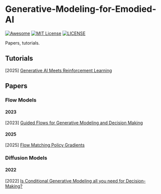 # Generative-Modeling-for-Emodied-AI

[![Awesome](https://awesome.re/badge.svg)](https://awesome.re) [![MIT License](https://img.shields.io/badge/license-MIT-green.svg)](https://opensource.org/licenses/MIT) [![LICENSE](https://img.shields.io/badge/license-Anti%20996-blue.svg)](https://github.com/996icu/996.ICU/blob/master/LICENSE)

Papers, tutorials.



## Tutorials

[2025] [Generative AI Meets Reinforcement Learning](https://generative-rl-tutorial.github.io/)



## Papers

### Flow Models

#### 2023

[2023] [Guided Flows for Generative Modeling and Decision Making](https://arxiv.org/abs/2311.13443)



#### 2025

[2025] [Flow Matching Policy Gradients](https://arxiv.org/abs/2507.21053)



### Diffusion Models

#### 2022

[2022] [Is Conditional Generative Modeling all you need for Decision-Making?](https://arxiv.org/abs/2211.15657)
